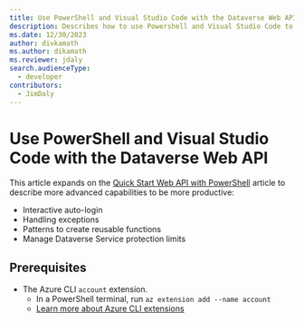```yaml
---
title: Use PowerShell and Visual Studio Code with the Dataverse Web API
description: Describes how to use Powershell and Visual Studio Code to create reusable PowerShell functions to interactively test using the Dataverse Web API
ms.date: 12/30/2023
author: divkamath
ms.author: dikamath
ms.reviewer: jdaly
search.audienceType:
  - developer
contributors:
  - JimDaly
---
```

# Use PowerShell and Visual Studio Code with the Dataverse Web API

This article expands on the [Quick Start Web API with PowerShell](quick-start-ps.md) article to describe more advanced capabilities to be more productive:

- Interactive auto-login
- Handling exceptions
- Patterns to create reusable functions
- Manage Dataverse Service protection limits


## Prerequisites

- The Azure CLI `account` extension.
   - In a PowerShell terminal, run `az extension add --name account`
   - [Learn more about Azure CLI extensions](/cli/azure/azure-cli-extensions-overview)